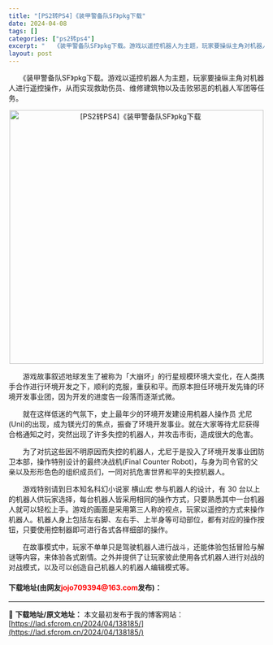 ```yaml
---
title: "[PS2转PS4]《装甲警备队SF》pkg下载"
date: 2024-04-08
tags: []
categories: ["ps2转ps4"]
excerpt: "　　《装甲警备队SF》pkg下载。游戏以遥控机器人为主题，玩家要操纵主角对机器人进行遥控操作，从而实现救助伤员、维修建筑物以及击败邪恶的机器人军团等任务。 　　游戏故事叙述地球发生了被称为「大崩坏」的行星规模环境大变化，在人类携手合作进行环境开发之下，顺利的克服，重获和平。而原本担任环境开发先锋的环&hellip;"
layout: post
---
```


 <p>　　《装甲警备队SF》pkg下载。游戏以遥控机器人为主题，玩家要操纵主角对机器人进行遥控操作，从而实现救助伤员、维修建筑物以及击败邪恶的机器人军团等任务。</p> <p align="center"><img align="" border="0" src="https://lad.sfcrom.cn/wp-content/uploads/2024/04/20240408_6613f91993d11.webp" width="500" alt="[PS2转PS4]《装甲警备队SF》pkg下载" /></p> <p>　　游戏故事叙述地球发生了被称为「大崩坏」的行星规模环境大变化，在人类携手合作进行环境开发之下，顺利的克服，重获和平。而原本担任环境开发先锋的环境开发事业团，因为开发的进度告一段落而逐渐式微。</p> <p>　　就在这样低迷的气氛下，史上最年少的环境开发建设用机器人操作员 尤尼(Uni)的出现，成为镁光灯的焦点，振奋了环境开发事业。就在大家等待尤尼获得合格通知之时，突然出现了许多失控的机器人，并攻击市街，造成很大的危害。</p> <p>　　为了对抗这些因不明原因而失控的机器人，尤尼于是投入了环境开发事业团防卫本部，操作特别设计的最终决战机(Final Counter Robot)，与身为司令官的父亲以及形形色色的组织成员们，一同对抗危害世界和平的失控机器人。</p> <p>　　游戏特别请到日本知名科幻小说家 横山宏 参与机器人的设计，有 30 台以上的机器人供玩家选择，每台机器人皆采用相同的操作方式，只要熟悉其中一台机器人就可以轻松上手。游戏的画面是采用第三人称的视点，玩家以遥控的方式来操作机器人。机器人身上包括左右脚、左右手、上半身等可动部位，都有对应的操作按钮，只要使用控制器即可进行各式各样细部的操作。</p> <p>　　在故事模式中，玩家不单单只是驾驶机器人进行战斗，还能体验包括冒险与解谜等内容，来体验各式剧情。之外并提供了让玩家彼此使用各式机器人进行对战的对战模式，以及可以创造自己机器人的机器人编辑模式等。</p> <p><h4>下载地址(由网友<font color="red">jojo709394@163.com</font>发布)：</h4></p> 

---
📖 **下载地址/原文地址：** 本文最初发布于我的博客网站：[https://lad.sfcrom.cn/2024/04/138185/](https://lad.sfcrom.cn/2024/04/138185/)
